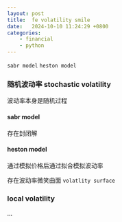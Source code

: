 ```yaml
---
layout: post
title:  fe volatility smile
date:   2024-10-10 11:24:29 +0800
categories: 
    - financial 
    - python
---
```


`sabr model` `heston model`

### 随机波动率 stochastic volatility 

波动率本身是随机过程

#### sabr model

存在封闭解

#### heston model

通过模拟价格后通过拟合模拟波动率

存在波动率微笑曲面 `volatlity surface`

### local volatility

...
